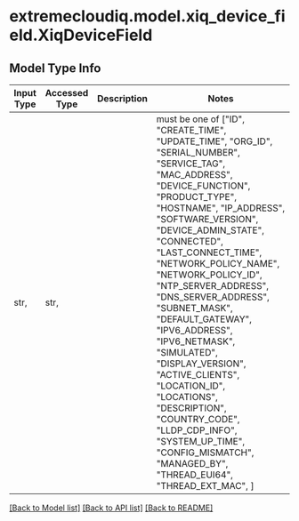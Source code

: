 # extremecloudiq.model.xiq_device_field.XiqDeviceField

## Model Type Info
Input Type | Accessed Type | Description | Notes
------------ | ------------- | ------------- | -------------
str,  | str,  |  | must be one of ["ID", "CREATE_TIME", "UPDATE_TIME", "ORG_ID", "SERIAL_NUMBER", "SERVICE_TAG", "MAC_ADDRESS", "DEVICE_FUNCTION", "PRODUCT_TYPE", "HOSTNAME", "IP_ADDRESS", "SOFTWARE_VERSION", "DEVICE_ADMIN_STATE", "CONNECTED", "LAST_CONNECT_TIME", "NETWORK_POLICY_NAME", "NETWORK_POLICY_ID", "NTP_SERVER_ADDRESS", "DNS_SERVER_ADDRESS", "SUBNET_MASK", "DEFAULT_GATEWAY", "IPV6_ADDRESS", "IPV6_NETMASK", "SIMULATED", "DISPLAY_VERSION", "ACTIVE_CLIENTS", "LOCATION_ID", "LOCATIONS", "DESCRIPTION", "COUNTRY_CODE", "LLDP_CDP_INFO", "SYSTEM_UP_TIME", "CONFIG_MISMATCH", "MANAGED_BY", "THREAD_EUI64", "THREAD_EXT_MAC", ] 

[[Back to Model list]](../../README.md#documentation-for-models) [[Back to API list]](../../README.md#documentation-for-api-endpoints) [[Back to README]](../../README.md)

